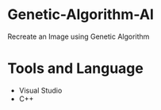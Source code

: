 # Genetic-Algorithm-AI
Recreate an Image using Genetic Algorithm

# Tools and Language
- Visual Studio
- C++

